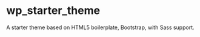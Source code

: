 wp_starter_theme
================

A starter theme based on HTML5 boilerplate, Bootstrap, with Sass support.
